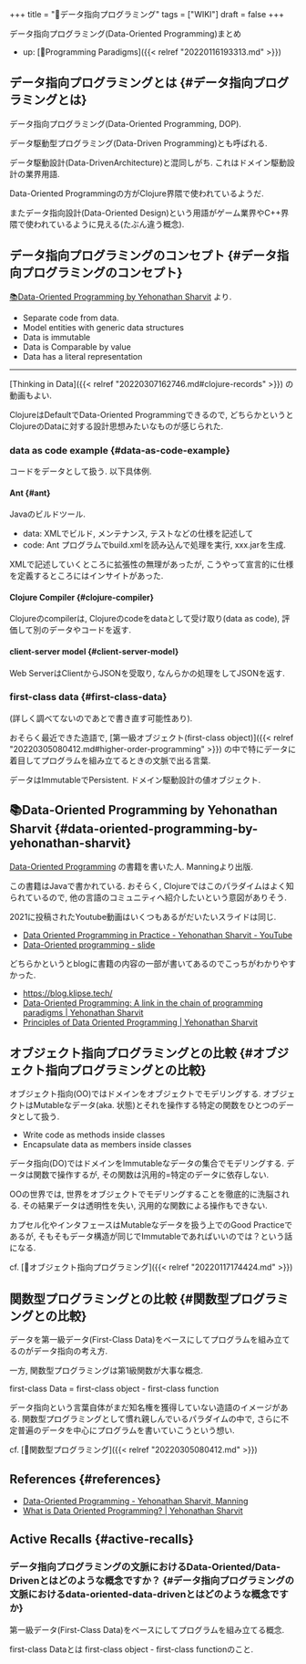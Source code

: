 +++
title = "📝データ指向プログラミング"
tags = ["WIKI"]
draft = false
+++

データ指向プログラミング(Data-Oriented Programming)まとめ

-   up: [📁Programming Paradigms]({{< relref "20220116193313.md" >}})


## データ指向プログラミングとは {#データ指向プログラミングとは}

データ指向プログラミング(Data-Oriented Programming, DOP).

データ駆動型プログラミング(Data-Driven Programming)とも呼ばれる.

データ駆動設計(Data-DrivenArchitecture)と混同しがち.
これはドメイン駆動設計の業界用語.

Data-Oriented Programmingの方がClojure界隈で使われているようだ.

またデータ指向設計(Data-Oriented Design)という用語がゲーム業界やC++界隈で使われているように見える(たぶん違う概念).


## データ指向プログラミングのコンセプト {#データ指向プログラミングのコンセプト}

[📚Data-Oriented Programming by Yehonathan Sharvit](#data-oriented-programming-by-yehonathan-sharvit) より.

-   Separate code from data.
-   Model entities with generic data structures
-   Data is immutable
-   Data is Comparable by value
-   Data has a literal representation

---

[Thinking in Data]({{< relref "20220307162746.md#clojure-records" >}}) の動画もよい.

ClojureはDefaultでData-Oriented Programmingできるので,
どちらかというとClojureのDataに対する設計思想みたいなものが感じられた.


### data as code example {#data-as-code-example}

コードをデータとして扱う. 以下具体例.


#### Ant {#ant}

Javaのビルドツール.

-   data: XMLでビルド, メンテナンス, テストなどの仕様を記述して
-   code: Ant プログラムでbuild.xmlを読み込んで処理を実行, xxx.jarを生成.

XMLで記述していくところに拡張性の無理があったが,
こうやって宣言的に仕様を定義するところにはインサイトがあった.


#### Clojure Compiler {#clojure-compiler}

Clojureのcompilerは,
Clojureのcodeをdataとして受け取り(data as code),
評価して別のデータやコードを返す.


#### client-server model {#client-server-model}

Web ServerはClientからJSONを受取り, なんらかの処理をしてJSONを返す.


### first-class data {#first-class-data}

(詳しく調べてないのであとで書き直す可能性あり).

おそらく最近できた造語で,
[第一級オブジェクト(first-class object)]({{< relref "20220305080412.md#higher-order-programming" >}}) の中で特にデータに着目してプログラムを組み立てるときの文脈で出る言葉.

データはImmutableでPersistent. ドメイン駆動設計の値オブジェクト.


## 📚Data-Oriented Programming by Yehonathan Sharvit {#data-oriented-programming-by-yehonathan-sharvit}

[Data-Oriented Programming](https://www.manning.com/books/data-oriented-programming?utm_source=viebel&utm_medium=affiliate&utm_campaign=book_sharvit2_data_1_29_21&a_aid=viebel&a_bid=d5b546b7) の書籍を書いた人. Manningより出版.

この書籍はJavaで書かれている.
おそらく, Clojureではこのパラダイムはよく知られているので,
他の言語のコミュニティへ紹介したいという意図がありそう.

2021に投稿されたYoutube動画はいくつもあるがだいたいスライドは同じ.

-   [Data Oriented Programming in Practice - Yehonathan Sharvit - YouTube](https://www.youtube.com/watch?v=wp93e0-xPvI)
-   [Data-Oriented programming - slide](https://slides.klipse.tech/reveal/site/data-oriented-programming-london.html#/data_oriented_programming)

どちらかというとblogに書籍の内容の一部が書いてあるのでこっちがわかりやすかった.

-   <https://blog.klipse.tech/>
-   [Data-Oriented Programming: A link in the chain of programming paradigms |
    Yehonathan Sharvit](https://blog.klipse.tech/databook/2021/12/10/dop-link.html)
-   [Principles of Data Oriented Programming | Yehonathan Sharvit](https://blog.klipse.tech/databook/2020/09/29/do-principles.html)


## オブジェクト指向プログラミングとの比較 {#オブジェクト指向プログラミングとの比較}

オブジェクト指向(OO)ではドメインをオブジェクトでモデリングする.
オブジェクトはMutableなデータ(aka. 状態)とそれを操作する特定の関数をひとつのデータとして扱う.

-   Write code as methods inside classes
-   Encapsulate data as members inside classes

データ指向(DO)ではドメインをImmutableなデータの集合でモデリングする.
データは関数で操作するが, その関数は汎用的=特定のデータに依存しない.

OOの世界では, 世界をオブジェクトでモデリングすることを徹底的に洗脳される.
その結果データは透明性を失い, 汎用的な関数による操作もできない.

カプセル化やインタフェースはMutableなデータを扱う上でのGood Practiceであるが,
そもそもデータ構造が同じでImmutableであればいいのでは？という話になる.

cf. [📝オブジェクト指向プログラミング]({{< relref "20220117174424.md" >}})


## 関数型プログラミングとの比較 {#関数型プログラミングとの比較}

データを第一級データ(First-Class Data)をベースにしてプログラムを組み立てるのがデータ指向の考え方.

一方, 関数型プログラミングは第1級関数が大事な概念.

first-class Data = first-class object - first-class function

データ指向という言葉自体がまだ知名権を獲得していない造語のイメージがある.
関数型プログラミングとして慣れ親しんでいるパラダイムの中で,
さらに不定普遍のデータを中心にプログラムを書いていこうという想い.

cf. [📝関数型プログラミング]({{< relref "20220305080412.md" >}})


## References {#references}

-   [Data-Oriented Programming - Yehonathan Sharvit, Manning](https://www.manning.com/books/data-oriented-programming?a_aid=viebel&a_bid=d5b546b7)
-   [What is Data Oriented Programming? | Yehonathan Sharvit](https://blog.klipse.tech/databook/2020/09/25/data-book-chap0.html)


## Active Recalls {#active-recalls}


### データ指向プログラミングの文脈におけるData-Oriented/Data-Drivenとはどのような概念ですか？ {#データ指向プログラミングの文脈におけるdata-oriented-data-drivenとはどのような概念ですか}

第一級データ(First-Class Data)をベースにしてプログラムを組み立てる概念.

first-class Dataとは first-class object - first-class functionのこと.
